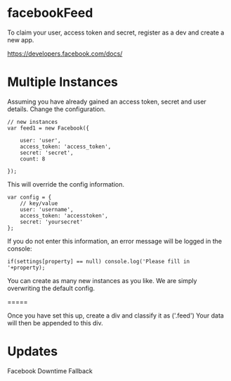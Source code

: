 facebookFeed
============

To claim your user, access token and secret, register as a dev and create a new app.

https://developers.facebook.com/docs/

Multiple Instances
=====

Assuming you have already gained an access token, secret and user details. Change the configuration.

    // new instances
	var feed1 = new Facebook({

		user: 'user',
		access_token: 'access_token',
		secret: 'secret',
		count: 8

	});

This will override the config information. 

	var config = {
		// key/value
		user: 'username',
		access_token: 'accesstoken',
		secret: 'yoursecret'
	};

If you do not enter this information, an error message will be logged in the console:

	if(settings[property] == null) console.log('Please fill in '+property);

You can create as many new instances as you like. We are simply overwriting the default config.

=====

Once you have set this up, create a div and classify it as ('.feed') Your data will then be appended to this div.

Updates
=====

Facebook Downtime Fallback